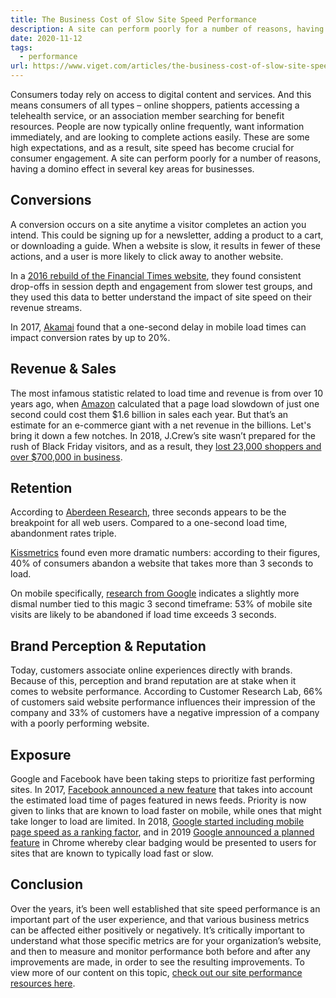 ```yaml
---
title: The Business Cost of Slow Site Speed Performance
description: A site can perform poorly for a number of reasons, having a domino effect in several key areas for businesses.
date: 2020-11-12
tags:
  - performance
url: https://www.viget.com/articles/the-business-cost-of-slow-site-speed-performance/
---
```


Consumers today rely on access to digital content and services. And this means consumers of all types – online shoppers, patients accessing a telehealth service, or an association member searching for benefit resources. People are now typically online frequently, want information immediately, and are looking to complete actions easily. These are some high expectations, and as a result, site speed has become crucial for consumer engagement. A site can perform poorly for a number of reasons, having a domino effect in several key areas for businesses.

## Conversions

A conversion occurs on a site anytime a visitor completes an action you intend. This could be signing up for a newsletter, adding a product to a cart, or downloading a guide. When a website is slow, it results in fewer of these actions, and a user is more likely to click away to another website.

In a [2016 rebuild of the Financial Times website](https://medium.com/ft-product-technology/a-faster-ft-com-10e7c077dc1c), they found consistent drop-offs in session depth and engagement from slower test groups, and they used this data to better understand the impact of site speed on their revenue streams.

In 2017, [Akamai](https://blogs.akamai.com/2017/04/new-findings-the-state-of-online-retail-performance-spring-2017.html) found that a one-second delay in mobile load times can impact conversion rates by up to 20%.

## Revenue & Sales

The most infamous statistic related to load time and revenue is from over 10 years ago, when [Amazon](https://www.fastcompany.com/1825005/how-one-second-could-cost-amazon-16-billion-sales) calculated that a page load slowdown of just one second could cost them $1.6 billion in sales each year. But that’s an estimate for an e-commerce giant with a net revenue in the billions. Let's bring it down a few notches. In 2018, J.Crew’s site wasn’t prepared for the rush of Black Friday visitors, and as a result, they [lost 23,000 shoppers and over $700,000 in business](https://www.businessinsider.com/jcrew-website-crashes-on-black-friday-2018-11).

## Retention

According to [Aberdeen Research](https://www.aberdeen.com/cmo-essentials/aberdeens-surprising-insights-2016/), three seconds appears to be the breakpoint for all web users. Compared to a one-second load time, abandonment rates triple.

[Kissmetrics](https://neilpatel.com/blog/loading-time/) found even more dramatic numbers: according to their figures, 40% of consumers abandon a website that takes more than 3 seconds to load.

On mobile specifically, [research from Google](https://www.thinkwithgoogle.com/intl/en-154/insights-inspiration/research-data/need-mobile-speed-how-mobile-latency-impacts-publisher-revenue/) indicates a slightly more dismal number tied to this magic 3 second timeframe: 53% of mobile site visits are likely to be abandoned if load time exceeds 3 seconds.

## Brand Perception & Reputation

Today, customers associate online experiences directly with brands. Because of this, perception and brand reputation are at stake when it comes to website performance. According to Customer Research Lab, 66% of customers said website performance influences their impression of the company and 33% of customers have a negative impression of a company with a poorly performing website.

## Exposure

Google and Facebook have been taking steps to prioritize fast performing sites. In 2017, [Facebook announced a new feature](https://about.fb.com/news/2017/08/news-feed-fyi-showing-you-stories-that-link-to-faster-loading-webpages/) that takes into account the estimated load time of pages featured in news feeds. Priority is now given to links that are known to load faster on mobile, while ones that might take longer to load are limited. In 2018, [Google started including mobile page speed as a ranking factor](https://webmasters.googleblog.com/2018/01/using-page-speed-in-mobile-search.html), and in 2019 [Google announced a planned feature](https://blog.chromium.org/2019/11/moving-towards-faster-web.html) in Chrome whereby clear badging would be presented to users for sites that are known to typically load fast or slow.

## Conclusion

Over the years, it’s been well established that site speed performance is an important part of the user experience, and that various business metrics can be affected either positively or negatively. It’s critically important to understand what those specific metrics are for your organization’s website, and then to measure and monitor performance both before and after any improvements are made, in order to see the resulting improvements. To view more of our content on this topic, [check out our site performance resources here](https://www.viget.com/articles/category/performance/).
